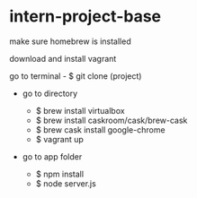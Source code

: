 # intern-project-base
make sure homebrew is installed

download and install vagrant

go to terminal -  $ git clone (project)

- go to directory
  - $ brew install virtualbox
  - $ brew install caskroom/cask/brew-cask
  - $ brew cask install google-chrome
  - $ vagrant up


- go to app folder
  - $ npm install
  - $ node server.js
